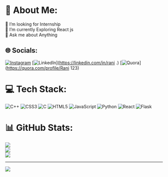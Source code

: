 # 💫 About Me:
👯 I’m looking for Internship<br>🌱 I’m currently Exploring React js<br>💬 Ask me about Anything<br>


## 🌐 Socials:
[![Instagram](https://img.shields.io/badge/Instagram-%23E4405F.svg?logo=Instagram&logoColor=white)](https://instagram.com/optmisticrani) [![LinkedIn](https://img.shields.io/badge/LinkedIn-%230077B5.svg?logo=linkedin&logoColor=white)](https://linkedin.com/in/rani .) [![Quora](https://img.shields.io/badge/Quora-%23B92B27.svg?logo=Quora&logoColor=white)](https://quora.com/profile/Rani 123) 

# 💻 Tech Stack:
![C++](https://img.shields.io/badge/c++-%2300599C.svg?style=for-the-badge&logo=c%2B%2B&logoColor=white) ![CSS3](https://img.shields.io/badge/css3-%231572B6.svg?style=for-the-badge&logo=css3&logoColor=white) ![C](https://img.shields.io/badge/c-%2300599C.svg?style=for-the-badge&logo=c&logoColor=white) ![HTML5](https://img.shields.io/badge/html5-%23E34F26.svg?style=for-the-badge&logo=html5&logoColor=white) ![JavaScript](https://img.shields.io/badge/javascript-%23323330.svg?style=for-the-badge&logo=javascript&logoColor=%23F7DF1E) ![Python](https://img.shields.io/badge/python-3670A0?style=for-the-badge&logo=python&logoColor=ffdd54) ![React](https://img.shields.io/badge/react-%2320232a.svg?style=for-the-badge&logo=react&logoColor=%2361DAFB) ![Flask](https://img.shields.io/badge/flask-%23000.svg?style=for-the-badge&logo=flask&logoColor=white)
# 📊 GitHub Stats:
![](https://github-readme-stats.vercel.app/api?username=Rani&theme=dark&hide_border=false&include_all_commits=false&count_private=false)<br/>
![](https://github-readme-streak-stats.herokuapp.com/?user=Rani&theme=dark&hide_border=false)<br/>
![](https://github-readme-stats.vercel.app/api/top-langs/?username=Rani&theme=dark&hide_border=false&include_all_commits=false&count_private=false&layout=compact)

---
[![](https://visitcount.itsvg.in/api?id=Rani&icon=0&color=0)](https://visitcount.itsvg.in)

<!-- Proudly created with GPRM ( https://gprm.itsvg.in ) -->
